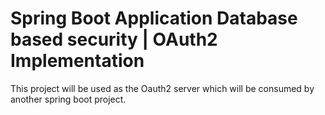 # Spring Boot Application Database based security | OAuth2 Implementation 

This project will be used as the Oauth2 server which will be consumed by another spring boot project. 